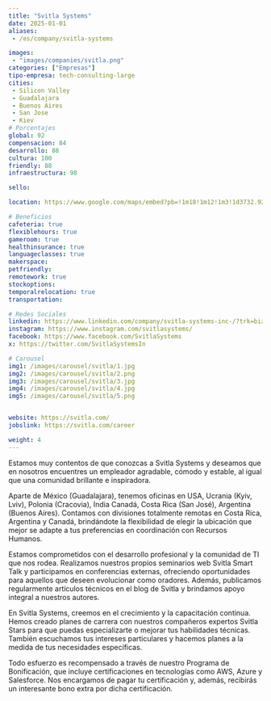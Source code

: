 ```yaml
---
title: "Svitla Systems"
date: 2025-01-01
aliases:
 - /es/company/svitla-systems

images: 
 - "images/companies/svitla.png"
categories: ["Empresas"]
tipo-empresa: tech-consulting-large
cities: 
 - Silicon Valley
 - Guadalajara
 - Buenos Aires
 - San Jose 
 - Kiev
# Porcentajes  
global: 92
compensacion: 84
desarrollo: 88
cultura: 100
friendly: 88
infraestructura: 98 

sello: 

location: https://www.google.com/maps/embed?pb=!1m18!1m12!1m3!1d3732.9214351547985!2d-103.3683565249788!3d20.672775080888883!2m3!1f0!2f0!3f0!3m2!1i1024!2i768!4f13.1!3m3!1m2!1s0x8428af76d2c34221%3A0x4a10fb15504e4b30!2sSvitla%20Systems!5e0!3m2!1ses-419!2smx!4v1738039244568!5m2!1ses-419!2smx

# Beneficios
cafeteria: true
flexiblehours: true
gameroom: true
healthinsurance: true
languageclasses: true
makerspace: 
petfriendly: 
remotework: true
stockoptions: 
temporalrelocation: true
transportation: 

# Redes Sociales
linkedin: https://www.linkedin.com/company/svitla-systems-inc-/?trk=biz-companies-cym
instagram: https://www.instagram.com/svitlasystems/
facebook: https://www.facebook.com/SvitlaSystems
x: https://twitter.com/SvitlaSystemsIn

# Carousel
img1: /images/carousel/svitla/1.jpg
img2: /images/carousel/svitla/2.png
img3: /images/carousel/svitla/3.jpg
img4: /images/carousel/svitla/4.jpg
img5: /images/carousel/svitla/5.png


website: https://svitla.com/
jobslink: https://svitla.com/career

weight: 4
---
```


Estamos muy contentos de que conozcas a Svitla Systems y deseamos que en nosotros encuentres un empleador agradable, cómodo y estable, al igual que una comunidad brillante e inspiradora.

Aparte de México (Guadalajara), tenemos oficinas en USA, Ucrania (Kyiv, Lviv), Polonia (Cracovia), India Canadá, Costa Rica (San José), Argentina (Buenos Aires). Contamos con divisiones totalmente remotas en Costa Rica, Argentina y Canadá, brindándote la flexibilidad de elegir la ubicación que mejor se adapte a tus preferencias en coordinación con Recursos Humanos.

Estamos comprometidos con el desarrollo profesional y la comunidad de TI que nos rodea. Realizamos nuestros propios seminarios web Svitla Smart Talk y participamos en conferencias externas, ofreciendo oportunidades para aquellos que deseen evolucionar como oradores. Además, publicamos regularmente artículos técnicos en el blog de Svitla y brindamos apoyo integral a nuestros autores.

En Svitla Systems, creemos en el crecimiento y la capacitación continua. Hemos creado planes de carrera con nuestros compañeros expertos Svitla Stars para que puedas especializarte o mejorar tus habilidades técnicas. También escuchamos tus intereses particulares y hacemos planes a la medida de tus necesidades específicas.

Todo esfuerzo es recompensado a través de nuestro Programa de Bonificación, que incluye certificaciones en tecnologías como AWS, Azure y Salesforce. Nos encargamos de pagar tu certificación y, además, recibirás un interesante bono extra por dicha certificación.